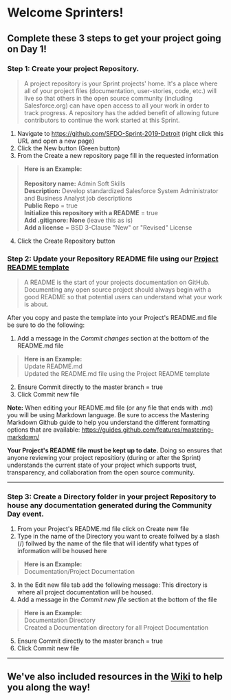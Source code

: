 # Welcome Sprinters!

## Complete these 3 steps to get your project going on Day 1!

### Step 1: Create your project Repository.
> A project repository is your Sprint projects' home. It's a place where all of your project files (documentation, user-stories, code, etc.) will live so that others in the open source community (including Salesforce.org) can have open access to all your work in order to track progress. A repository has the added benefit of allowing future contributors to continue the work started at this Sprint.

1. Navigate to https://github.com/SFDO-Sprint-2019-Detroit (right click this URL and open a new page)
2. Click the New button (Green button)
3. From the Create a new repository page fill in the requested information

> __Here is an Example:__<br><br>
> __Repository name:__ Admin Soft Skills<br>
> __Description:__ Develop standardized Salesforce System Administrator and Business Analyst job descriptions<br>
> __Public Repo__ = true<br>
> __Initialize this repository with a README__ = true<br>
> __Add .gitignore: None__ (leave this as is)<br>
> __Add a license__ = BSD 3-Clause "New" or "Revised" License <br>

4. Click the Create Repository button<br>


### Step 2: Update your Repository README file using our [Project README template](https://github.com/SFDO-Sprint-2019-Detroit/Welcome/wiki/Project-README.md-file-template)
> A README is the start of your projects documentation on GitHub. Documenting any open source project should always begin with a good README so that potential users can understand what your work is about.

After you copy and paste the template into your Project's README.md file be sure to do the following:

1. Add a message in the *Commit changes* section at the bottom of the README.md file
> __Here is an Example:__<br>
> Update README.md <br>
> Updated the README.md file using the Project README template
2. Ensure Commit directly to the master branch = true
3. Click Commit new file

__Note:__ When editing your README.md file (or any file that ends with .md) you will be using Markdown language. Be sure to access the Mastering Markdown Github guide to help you understand the different formatting options that are available: https://guides.github.com/features/mastering-markdown/

__Your Project's README file must be kept up to date.__ 
Doing so ensures that anyone reviewing your project repositiory (during or after the Sprint) understands the current state of your project which supports trust, transparency, and collaboration from the open source community.
***

### Step 3: Create a Directory folder in your project Repository to house any documentation generated during the Community Day event.
1. From your Project's README.md file click on Create new file
2. Type in the name of the Directory you want to create follwed by a slash (/) follwed by the name of the file that will identify what types of information will be housed here
> __Here is an Example:__<br>
> Documentation/Project Documentation
3. In the Edit new file tab add the following message: This directory is where all project documentation will be housed.
4. Add a message in the *Commit new file* section at the bottom of the file
> __Here is an Example:__<br>
> Documentation Directory <br>
> Created a Documentation directory for all Project Documentation
5. Ensure Commit directly to the master branch = true
6. Click Commit new file
***

## We've also included resources in the [Wiki](https://github.com/SFDO-Sprint-2019-Detroit/Welcome/wiki) to help you along the way!

